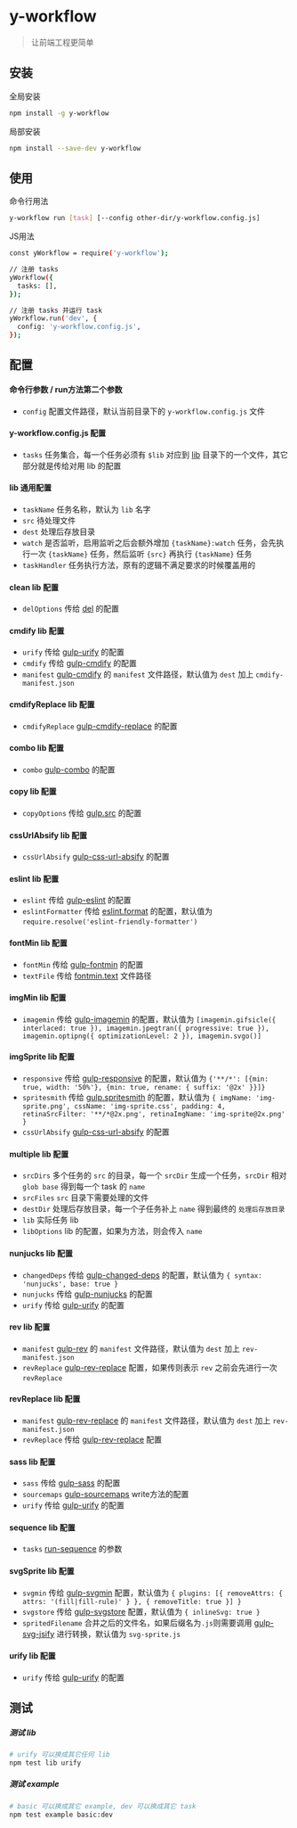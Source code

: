 # y-workflow

> 让前端工程更简单



## 安装

全局安装
```bash
npm install -g y-workflow
```

局部安装
```bash
npm install --save-dev y-workflow
```



## 使用

命令行用法
```bash
y-workflow run [task] [--config other-dir/y-workflow.config.js]
```

JS用法
```bash
const yWorkflow = require('y-workflow');

// 注册 tasks
yWorkflow({
  tasks: [],
});

// 注册 tasks 并运行 task
yWorkflow.run('dev', {
  config: 'y-workflow.config.js',
});
```



## 配置

#### 命令行参数 / run方法第二个参数

* `config` 配置文件路径，默认当前目录下的 `y-workflow.config.js` 文件


#### y-workflow.config.js 配置

* `tasks` 任务集合，每一个任务必须有 `$lib` 对应到 [lib](https://github.com/yued-fe/y-workflow/tree/master/lib) 目录下的一个文件，其它部分就是传给对用 lib 的配置


#### lib 通用配置

* `taskName` 任务名称，默认为 `lib` 名字
* `src` 待处理文件
* `dest` 处理后存放目录
* `watch` 是否监听，启用监听之后会额外增加 `{taskName}:watch` 任务，会先执行一次 `{taskName}` 任务，然后监听 `{src}` 再执行 `{taskName}` 任务
* `taskHandler` 任务执行方法，原有的逻辑不满足要求的时候覆盖用的


#### clean lib 配置

* `delOptions` 传给 [del](https://github.com/sindresorhus/del) 的配置


#### cmdify lib 配置

* `urify` 传给 [gulp-urify](https://github.com/yued-fe/y-workflow/blob/master/plugins/gulp-urify/index.js) 的配置
* `cmdify` 传给 [gulp-cmdify](https://github.com/yued-fe/y-workflow/blob/master/plugins/gulp-cmdify/index.js) 的配置
* `manifest` [gulp-cmdify](https://github.com/yued-fe/y-workflow/blob/master/plugins/gulp-cmdify/index.js) 的 `manifest` 文件路径，默认值为 `dest` 加上 `cmdify-manifest.json`


#### cmdifyReplace lib 配置

* `cmdifyReplace` [gulp-cmdify-replace](https://github.com/yued-fe/y-workflow/blob/master/plugins/gulp-cmdify-replace/index.js) 的配置


#### combo lib 配置

* `combo` [gulp-combo](https://github.com/yued-fe/y-workflow/blob/master/plugins/gulp-combo/index.js) 的配置


#### copy lib 配置

* `copyOptions` 传给 [gulp.src](https://github.com/gulpjs/gulp/blob/master/docs/API.md) 的配置


#### cssUrlAbsify lib 配置

* `cssUrlAbsify` [gulp-css-url-absify](https://github.com/yued-fe/y-workflow/blob/master/plugins/gulp-css-url-absify/index.js) 的配置


#### eslint lib 配置

* `eslint` 传给 [gulp-eslint](https://github.com/adametry/gulp-eslint) 的配置
* `eslintFormatter` 传给 [eslint.format](https://github.com/adametry/gulp-eslint#eslintformatformatter-output) 的配置，默认值为 `require.resolve('eslint-friendly-formatter')`


#### fontMin lib 配置

* `fontMin` 传给 [gulp-fontmin](https://github.com/ecomfe/gulp-fontmin) 的配置
* `textFile` 传给 [fontmin.text](https://github.com/ecomfe/gulp-fontmin#api) 文件路径


#### imgMin lib 配置

* `imagemin` 传给 [gulp-imagemin](https://github.com/sindresorhus/gulp-imagemin) 的配置，默认值为 `[imagemin.gifsicle({ interlaced: true }), imagemin.jpegtran({ progressive: true }), imagemin.optipng({ optimizationLevel: 2 }), imagemin.svgo()]`


#### imgSprite lib 配置

* `responsive` 传给 [gulp-responsive](https://github.com/mahnunchik/gulp-responsive) 的配置，默认值为 `{'**/*': [{min: true, width: '50%'}, {min: true, rename: { suffix: '@2x' }}]}`
* `spritesmith` 传给 [gulp.spritesmith](https://github.com/twolfson/gulp.spritesmith) 的配置，默认值为 `{ imgName: 'img-sprite.png', cssName: 'img-sprite.css', padding: 4, retinaSrcFilter: '**/*@2x.png', retinaImgName: 'img-sprite@2x.png' }`
* `cssUrlAbsify` [gulp-css-url-absify](https://github.com/yued-fe/y-workflow/blob/master/plugins/gulp-css-url-absify/index.js) 的配置


#### multiple lib 配置

* `srcDirs` 多个任务的 `src` 的目录，每一个 `srcDir` 生成一个任务，`srcDir` 相对 `glob base` 得到每一个 task 的 `name`
* `srcFiles` `src` 目录下需要处理的文件
* `destDir` 处理后存放目录，每一个子任务补上 `name` 得到最终的 `处理后存放目录`
* `lib` 实际任务 lib
* `libOptions` lib 的配置，如果为方法，则会传入 `name` 


#### nunjucks lib 配置

* `changedDeps` 传给 [gulp-changed-deps](https://github.com/yued-fe/y-workflow/blob/master/plugins/gulp-changed-deps/index.js) 的配置，默认值为 `{ syntax: 'nunjucks', base: true }`
* `nunjucks` 传给 [gulp-nunjucks](https://github.com/sindresorhus/gulp-nunjucks) 的配置
* `urify` 传给 [gulp-urify](https://github.com/yued-fe/y-workflow/blob/master/plugins/gulp-urify/index.js) 的配置


#### rev lib 配置

* `manifest` [gulp-rev](https://github.com/sindresorhus/gulp-rev) 的 `manifest` 文件路径，默认值为 `dest` 加上 `rev-manifest.json`
* `revReplace` [gulp-rev-replace](https://github.com/jamesknelson/gulp-rev-replace) 配置，如果传则表示 `rev` 之前会先进行一次 `revReplace`


#### revReplace lib 配置

* `manifest` [gulp-rev-replace](https://github.com/jamesknelson/gulp-rev-replace) 的 `manifest` 文件路径，默认值为 `dest` 加上 `rev-manifest.json`
* `revReplace` 传给 [gulp-rev-replace](https://github.com/jamesknelson/gulp-rev-replace) 配置


#### sass lib 配置

* `sass` 传给 [gulp-sass](https://github.com/dlmanning/gulp-sass) 的配置
* `sourcemaps` [gulp-sourcemaps](https://github.com/gulp-sourcemaps/gulp-sourcemaps) write方法的配置
* `urify` 传给 [gulp-urify](https://github.com/yued-fe/y-workflow/blob/master/plugins/gulp-urify/index.js) 的配置


#### sequence lib 配置

* `tasks` [run-sequence]() 的参数


#### svgSprite lib 配置

* `svgmin` 传给 [gulp-svgmin](https://github.com/ben-eb/gulp-svgmin) 配置，默认值为 `{ plugins: [{ removeAttrs: { attrs: '(fill|fill-rule)' } }, { removeTitle: true }] }`
* `svgstore` 传给 [gulp-svgstore](https://github.com/w0rm/gulp-svgstore) 配置，默认值为 `{ inlineSvg: true }`
* `spritedFilename` 合并之后的文件名，如果后缀名为`.js`则需要调用 [gulp-svg-jsify](https://github.com/yued-fe/y-workflow/blob/master/plugins/gulp-svg-jsify/index.js) 进行转换，默认值为 `svg-sprite.js`


#### urify lib 配置

* `urify` 传给 [gulp-urify](https://github.com/yued-fe/y-workflow/blob/master/plugins/gulp-urify/index.js) 的配置



## 测试

##### 测试 lib
```bash
# urify 可以换成其它任何 lib
npm test lib urify
```

##### 测试 example
```bash
# basic 可以换成其它 example, dev 可以换成其它 task
npm test example basic:dev
```
